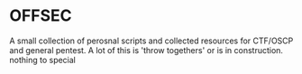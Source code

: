 # OFFSEC
A small collection of perosnal scripts and collected resources for CTF/OSCP and general pentest.
A lot of this is 'throw togethers' or is in construction. nothing to special 


